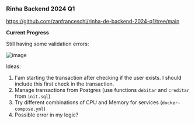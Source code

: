 ### Rinha Backend 2024 Q1

https://github.com/zanfranceschi/rinha-de-backend-2024-q1/tree/main

**Current Progress**

Still having some validation errors:

![image](https://github.com/FabioSeixas/rinha-backend-2024-q1/assets/43079786/bd442c18-55b1-4996-8b1d-89d0210fcadb)

Ideas:
1. I'am starting the transaction after checking if the user exists. I should include this first check in the transaction.
2. Manage transactions from Postgres (use functions `debitar` and `creditar` from `init.sql`)
3. Try different combinations of CPU and Memory for services (`docker-compose.yml`)
4. Possible error in my logic?


